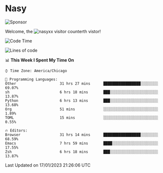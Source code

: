 # Nasy

<!--
<p align="center">
<img height="200" src="https://github-readme-stats.vercel.app/api?username=nasyxx&count_private=true&show_icons=true&theme=dracula&include_all_commits=true"/>
<img height="200" src="https://github-readme-stats.vercel.app/api/top-langs/?username=nasyxx&theme=dracula&hide=html,jupyter+notebook&count_private=true&show_icons=true"/>
</p>

  
----------------
-->

![Sponsor](https://img.shields.io/static/v1.svg?label=Sponsor&message=%E2%9D%A4&logo=GitHub&style=flat&color=pink)
 
Welcome, the ![nasyxx visitor counter](https://count.getloli.com/get/@nasyxx?theme=rule34)th vistor!
 
<!--START_SECTION:waka-->
![Code Time](http://img.shields.io/badge/Code%20Time-3%2C115%20hrs%2025%20mins-blue)

![Lines of code](https://img.shields.io/badge/From%20Hello%20World%20I%27ve%20Written-5%20Million%20lines%20of%20code-blue)

📊 **This Week I Spent My Time On** 

```text
⌚︎ Time Zone: America/Chicago

💬 Programming Languages: 
Other                    31 hrs 27 mins      █████████████████░░░░░░░░   69.07% 
sh                       6 hrs 18 mins       ███░░░░░░░░░░░░░░░░░░░░░░   13.87% 
Python                   6 hrs 13 mins       ███░░░░░░░░░░░░░░░░░░░░░░   13.68% 
Org                      51 mins             ░░░░░░░░░░░░░░░░░░░░░░░░░   1.89% 
TOML                     15 mins             ░░░░░░░░░░░░░░░░░░░░░░░░░   0.55%

🔥 Editors: 
Browser                  31 hrs 14 mins      █████████████████░░░░░░░░   68.59% 
Emacs                    7 hrs 59 mins       ████░░░░░░░░░░░░░░░░░░░░░   17.55% 
Zsh                      6 hrs 18 mins       ███░░░░░░░░░░░░░░░░░░░░░░   13.87%

```


 Last Updated on 17/01/2023 21:26:06 UTC
<!--END_SECTION:waka-->

<!-- ![visitors](https://visitor-badge.laobi.icu/badge?page_id=nasyxx.nasyxx) -->
